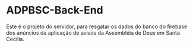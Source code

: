 # ADPBSC-Back-End

Este é o projeto do servidor, para resgatar os dados do banco do firebase dos anúncios da aplicação de avisos da Assembléia de Deus em Santa Cecília.
